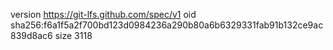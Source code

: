 version https://git-lfs.github.com/spec/v1
oid sha256:f6a1f5a2f700bd123d0984236a290b80a6b6329331fab91b132ce9ac839d8ac6
size 3118
